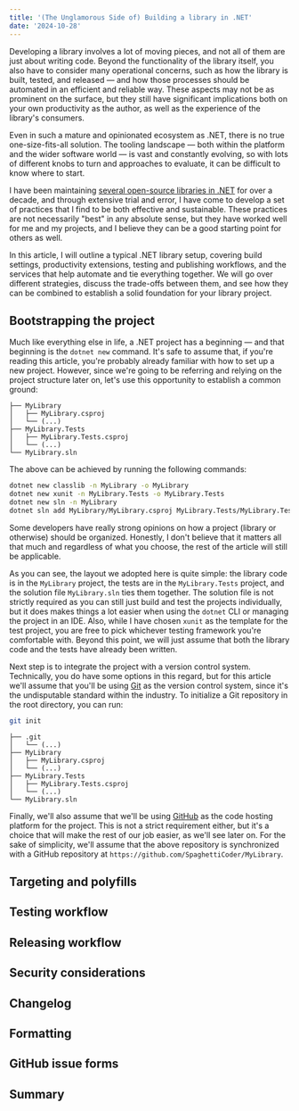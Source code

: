```yaml
---
title: '(The Unglamorous Side of) Building a library in .NET'
date: '2024-10-28'
---
```


Developing a library involves a lot of moving pieces, and not all of them are just about writing code. Beyond the functionality of the library itself, you also have to consider many operational concerns, such as how the library is built, tested, and released — and how those processes should be automated in an efficient and reliable way. These aspects may not be as prominent on the surface, but they still have significant implications both on your own productivity as the author, as well as the experience of the library's consumers.

Even in such a mature and opinionated ecosystem as .NET, there is no true one-size-fits-all solution. The tooling landscape — both within the platform and the wider software world — is vast and constantly evolving, so with lots of different knobs to turn and approaches to evaluate, it can be difficult to know where to start.

I have been maintaining [several open-source libraries in .NET](/projects) for over a decade, and through extensive trial and error, I have come to develop a set of practices that I find to be both effective and sustainable. These practices are not necessarily "best" in any absolute sense, but they have worked well for me and my projects, and I believe they can be a good starting point for others as well.

In this article, I will outline a typical .NET library setup, covering build settings, productivity extensions, testing and publishing workflows, and the services that help automate and tie everything together. We will go over different strategies, discuss the trade-offs between them, and see how they can be combined to establish a solid foundation for your library project.

## Bootstrapping the project

Much like everything else in life, a .NET project has a beginning — and that beginning is the `dotnet new` command. It's safe to assume that, if you're reading this article, you're probably already familiar with how to set up a new project. However, since we're going to be referring and relying on the project structure later on, let's use this opportunity to establish a common ground:

```
├── MyLibrary
│   ├── MyLibrary.csproj
│   └── (...)
├── MyLibrary.Tests
│   ├── MyLibrary.Tests.csproj
│   └── (...)
└── MyLibrary.sln
```

The above can be achieved by running the following commands:

```bash
dotnet new classlib -n MyLibrary -o MyLibrary
dotnet new xunit -n MyLibrary.Tests -o MyLibrary.Tests
dotnet new sln -n MyLibrary
dotnet sln add MyLibrary/MyLibrary.csproj MyLibrary.Tests/MyLibrary.Tests.csproj
```

Some developers have really strong opinions on how a project (library or otherwise) should be organized. Honestly, I don't believe that it matters all that much and regardless of what you choose, the rest of the article will still be applicable.

As you can see, the layout we adopted here is quite simple: the library code is in the `MyLibrary` project, the tests are in the `MyLibrary.Tests` project, and the solution file `MyLibrary.sln` ties them together. The solution file is not strictly required as you can still just build and test the projects individually, but it does makes things a lot easier when using the `dotnet` CLI or managing the project in an IDE. Also, while I have chosen `xunit` as the template for the test project, you are free to pick whichever testing framework you're comfortable with. Beyond this point, we will just assume that both the library code and the tests have already been written.

Next step is to integrate the project with a version control system. Technically, you do have some options in this regard, but for this article we'll assume that you'll be using [Git](https://git-scm.com) as the version control system, since it's the undisputable standard within the industry. To initialize a Git repository in the root directory, you can run:

```bash
git init
```

```
├── .git
│   └── (...)
├── MyLibrary
│   ├── MyLibrary.csproj
│   └── (...)
├── MyLibrary.Tests
│   ├── MyLibrary.Tests.csproj
│   └── (...)
└── MyLibrary.sln
```

Finally, we'll also assume that we'll be using [GitHub](https://github.com) as the code hosting platform for the project. This is not a strict requirement either, but it's a choice that will make the rest of our job easier, as we'll see later on. For the sake of simplicity, we'll assume that the above repository is synchronized with a GitHub repository at `https://github.com/SpaghettiCoder/MyLibrary`.

## Targeting and polyfills

## Testing workflow

## Releasing workflow

## Security considerations

## Changelog

## Formatting

## GitHub issue forms

## Summary
